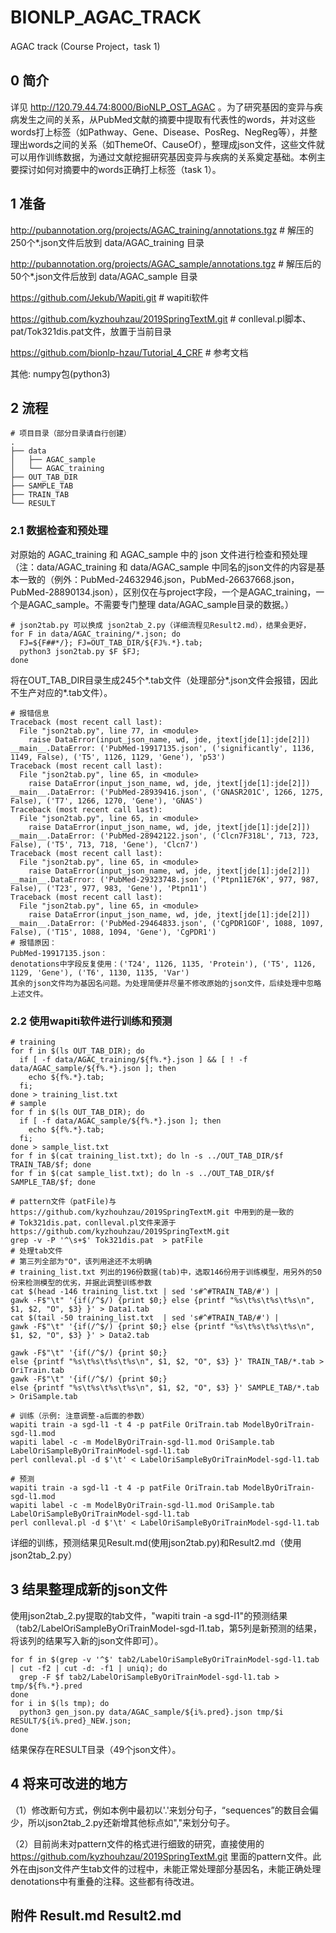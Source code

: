 # BIONLP_AGAC_TRACK

AGAC track (Course Project，task 1)

## 0 简介

详见 http://120.79.44.74:8000/BioNLP_OST_AGAC 。为了研究基因的变异与疾病发生之间的关系，从PubMed文献的摘要中提取有代表性的words，并对这些words打上标签（如Pathway、Gene、Disease、PosReg、NegReg等），并整理出words之间的关系（如ThemeOf、CauseOf），整理成json文件，这些文件就可以用作训练数据，为通过文献挖掘研究基因变异与疾病的关系奠定基础。本例主要探讨如何对摘要中的words正确打上标签（task 1）。

## 1 准备

http://pubannotation.org/projects/AGAC_training/annotations.tgz \# 解压的250个\*.json文件后放到 data/AGAC_training 目录

http://pubannotation.org/projects/AGAC_sample/annotations.tgz   \# 解压后的50个\*.json文件后放到 data/AGAC_sample 目录

https://github.com/Jekub/Wapiti.git \# wapiti软件

https://github.com/kyzhouhzau/2019SpringTextM.git \# conlleval.pl脚本、pat/Tok321dis.pat文件，放置于当前目录

https://github.com/bionlp-hzau/Tutorial_4_CRF \# 参考文档

其他: numpy包(python3)

## 2 流程
```{sh}
# 项目目录（部分目录请自行创建）
.
├── data
│   ├── AGAC_sample
│   └── AGAC_training
├── OUT_TAB_DIR
├── SAMPLE_TAB
├── TRAIN_TAB
└── RESULT
```

### 2.1 数据检查和预处理

对原始的 AGAC_training 和 AGAC_sample 中的 json 文件进行检查和预处理
（注：data/AGAC_training 和 data/AGAC_sample 中同名的json文件的内容是基本一致的（例外：PubMed-24632946.json，PubMed-26637668.json，PubMed-28890134.json），区别仅在与project字段，一个是AGAC_training，一个是AGAC_sample。不需要专门整理
data/AGAC_sample目录的数据。）
```{bash}
# json2tab.py 可以换成 json2tab_2.py（详细流程见Result2.md），结果会更好，
for F in data/AGAC_training/*.json; do
  FJ=${F##*/}; FJ=OUT_TAB_DIR/${FJ%.*}.tab; 
  python3 json2tab.py $F $FJ; 
done
```
将在OUT_TAB_DIR目录生成245个\*.tab文件（处理部分\*.json文件会报错，因此不生产对应的\*.tab文件）。
```{sh}
# 报错信息
Traceback (most recent call last):
  File "json2tab.py", line 77, in <module>
    raise DataError(input_json_name, wd, jde, jtext[jde[1]:jde[2]])
__main__.DataError: ('PubMed-19917135.json', ('significantly', 1136, 1149, False), ('T5', 1126, 1129, 'Gene'), 'p53')
Traceback (most recent call last):
  File "json2tab.py", line 65, in <module>
    raise DataError(input_json_name, wd, jde, jtext[jde[1]:jde[2]])
__main__.DataError: ('PubMed-28939416.json', ('GNASR201C', 1266, 1275, False), ('T7', 1266, 1270, 'Gene'), 'GNAS')
Traceback (most recent call last):
  File "json2tab.py", line 65, in <module>
    raise DataError(input_json_name, wd, jde, jtext[jde[1]:jde[2]])
__main__.DataError: ('PubMed-28942122.json', ('Clcn7F318L', 713, 723, False), ('T5', 713, 718, 'Gene'), 'Clcn7')
Traceback (most recent call last):
  File "json2tab.py", line 65, in <module>
    raise DataError(input_json_name, wd, jde, jtext[jde[1]:jde[2]])
__main__.DataError: ('PubMed-29323748.json', ('Ptpn11E76K', 977, 987, False), ('T23', 977, 983, 'Gene'), 'Ptpn11')
Traceback (most recent call last):
  File "json2tab.py", line 65, in <module>
    raise DataError(input_json_name, wd, jde, jtext[jde[1]:jde[2]])
__main__.DataError: ('PubMed-29464833.json', ('CgPDR1GOF', 1088, 1097, False), ('T15', 1088, 1094, 'Gene'), 'CgPDR1')
# 报错原因：
PubMed-19917135.json：
denotations中字段反复使用：('T24', 1126, 1135, 'Protein'), ('T5', 1126, 1129, 'Gene'), ('T6', 1130, 1135, 'Var')
其余的json文件均为基因名问题。为处理简便并尽量不修改原始的json文件，后续处理中忽略上述文件。
```

### 2.2 使用wapiti软件进行训练和预测

```{bash}
# training
for f in $(ls OUT_TAB_DIR); do 
  if [ -f data/AGAC_training/${f%.*}.json ] && [ ! -f data/AGAC_sample/${f%.*}.json ]; then 
    echo ${f%.*}.tab; 
  fi; 
done > training_list.txt
# sample
for f in $(ls OUT_TAB_DIR); do
  if [ -f data/AGAC_sample/${f%.*}.json ]; then 
    echo ${f%.*}.tab; 
  fi; 
done > sample_list.txt
for f in $(cat training_list.txt); do ln -s ../OUT_TAB_DIR/$f TRAIN_TAB/$f; done
for f in $(cat sample_list.txt); do ln -s ../OUT_TAB_DIR/$f SAMPLE_TAB/$f; done

# pattern文件（patFile)与 https://github.com/kyzhouhzau/2019SpringTextM.git 中用到的是一致的
# Tok321dis.pat，conlleval.pl文件来源于 https://github.com/kyzhouhzau/2019SpringTextM.git
grep -v -P '^\s+$' Tok321dis.pat  > patFile
# 处理tab文件
# 第三列全部为"O"，该列用途还不太明确
# training_list.txt 列出的196份数据(tab)中，选取146份用于训练模型，用另外的50份来检测模型的优劣，并据此调整训练参数
cat $(head -146 training_list.txt | sed 's#^#TRAIN_TAB/#') | 
gawk -F$"\t" '{if(/^$/) {print $0;} else {printf "%s\t%s\t%s\t%s\n", $1, $2, "O", $3} }' > Data1.tab
cat $(tail -50 training_list.txt  | sed 's#^#TRAIN_TAB/#') | 
gawk -F$"\t" '{if(/^$/) {print $0;} else {printf "%s\t%s\t%s\t%s\n", $1, $2, "O", $3} }' > Data2.tab

gawk -F$"\t" '{if(/^$/) {print $0;} 
else {printf "%s\t%s\t%s\t%s\n", $1, $2, "O", $3} }' TRAIN_TAB/*.tab > OriTrain.tab
gawk -F$"\t" '{if(/^$/) {print $0;} 
else {printf "%s\t%s\t%s\t%s\n", $1, $2, "O", $3} }' SAMPLE_TAB/*.tab > OriSample.tab

# 训练（示例: 注意调整-a后面的参数）
wapiti train -a sgd-l1 -t 4 -p patFile OriTrain.tab ModelByOriTrain-sgd-l1.mod
wapiti label -c -m ModelByOriTrain-sgd-l1.mod OriSample.tab LabelOriSampleByOriTrainModel-sgd-l1.tab
perl conlleval.pl -d $'\t' < LabelOriSampleByOriTrainModel-sgd-l1.tab

# 预测
wapiti train -a sgd-l1 -t 4 -p patFile OriTrain.tab ModelByOriTrain-sgd-l1.mod
wapiti label -c -m ModelByOriTrain-sgd-l1.mod OriSample.tab LabelOriSampleByOriTrainModel-sgd-l1.tab
perl conlleval.pl -d $'\t' < LabelOriSampleByOriTrainModel-sgd-l1.tab
```
详细的训练，预测结果见Result.md(使用json2tab.py)和Result2.md（使用json2tab_2.py）

## 3 结果整理成新的json文件

使用json2tab_2.py提取的tab文件，"wapiti train -a sgd-l1"的预测结果（tab2/LabelOriSampleByOriTrainModel-sgd-l1.tab，第5列是新预测的结果，将该列的结果写入新的json文件即可）。
```{bash}
for f in $(grep -v '^$' tab2/LabelOriSampleByOriTrainModel-sgd-l1.tab | cut -f2 | cut -d: -f1 | uniq); do
  grep -F $f tab2/LabelOriSampleByOriTrainModel-sgd-l1.tab > tmp/${f%.*}.pred
done
for i in $(ls tmp); do
  python3 gen_json.py data/AGAC_sample/${i%.pred}.json tmp/$i RESULT/${i%.pred}_NEW.json; 
done
```
结果保存在RESULT目录（49个json文件）。

## 4 将来可改进的地方

（1）修改断句方式，例如本例中最初以'.'来划分句子，“sequences”的数目会偏少，所以json2tab_2.py还新增其他标点如","来划分句子。

（2）目前尚未对pattern文件的格式进行细致的研究，直接使用的 https://github.com/kyzhouhzau/2019SpringTextM.git 里面的pattern文件。此外在由json文件产生tab文件的过程中，未能正常处理部分基因名，未能正确处理denotations中有重叠的注释。这些都有待改进。

## 附件 Result.md Result2.md
